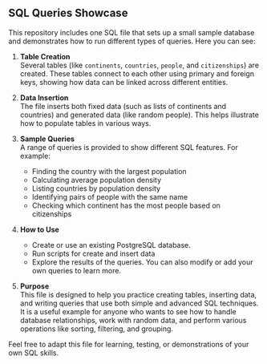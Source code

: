 ## SQL Queries Showcase
This repository includes one SQL file that sets up a small sample database and demonstrates how to run different types of queries. Here you can see:

1. **Table Creation**  
   Several tables (like `continents`, `countries`, `people`, and `citizenships`) are created.
   These tables connect to each other using primary and foreign keys, showing how data can be linked across different entities.

3. **Data Insertion**  
   The file inserts both fixed data (such as lists of continents and countries) and generated data (like random people).
   This helps illustrate how to populate tables in various ways.

4. **Sample Queries**  
   A range of queries is provided to show different SQL features. For example:
   - Finding the country with the largest population
   - Calculating average population density
   - Listing countries by population density
   - Identifying pairs of people with the same name
   - Checking which continent has the most people based on citizenships

5. **How to Use**  
   - Create or use an existing PostgreSQL database.
   - Run scripts for create and insert data
   - Explore the results of the queries. You can also modify or add your own queries to learn more.

6. **Purpose**  
   This file is designed to help you practice creating tables, inserting data, and writing queries that use both simple and advanced SQL techniques.
   It is a useful example for anyone who wants to see how to handle database relationships, work with random data,
   and perform various operations like sorting, filtering, and grouping.

Feel free to adapt this file for learning, testing, or demonstrations of your own SQL skills.
